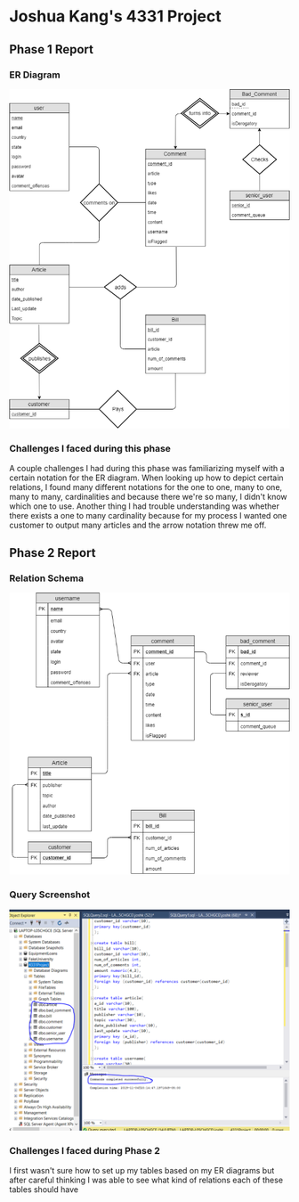 # Joshua Kang's 4331 Project

## Phase 1 Report

### ER Diagram

![er](er.png)

### Challenges I faced during this phase

A couple challenges I had during this phase was familiarizing myself with a certain notation for
the ER diagram. When looking up how to depict certain relations, I found many different notations for the
one to one, many to one, many to many, cardinalities and because there we're so many, I didn't know which one to use.
Another thing I had trouble understanding was whether there exists a one to many cardinality because for my process
I wanted one customer to output many articles and the arrow notation threw me off.

## Phase 2 Report 

### Relation Schema

![rs](RS.png)

### Query Screenshot

![phase2](phase2query.PNG)

### Challenges I faced during Phase 2

I first wasn't sure how to set up my tables based on my ER diagrams but after
careful thinking I was able to see what kind of relations each of these tables should
have 